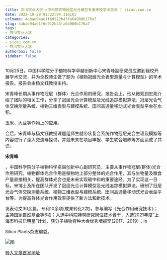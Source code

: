 ```yaml
---
title: 四川农业大学->中科院作物冠层光合模型专家来校学术交流 | sicau.com.cn
date: 2022-10-28 01:22:04.116165
urlname: 4abae94ae1f6d912b43fa64900b176a7
slug: 4abae94ae1f6d912b43fa64900b176a7
tags: 
- 四川农业大学
categories:
- sicau.com.cn
- 四川农业大学
authorbox: false
sidebar: false
---
```

10月25日，中国科学院分子植物科学卓越创新中心宋青峰副研究员应邀到我校开展学术交流，并为全校师生做了题为《植物冠层光合表型测量与计算模型》的学术报告。报告会由杨文钰教授主持。

宋青峰长期从事作物冠层（群体）光合作用的研究，报告会上，他从微观到宏观介绍了团队的相关工作，分享了冠层光合计算模型及光线追踪模拟算法、冠层光合气体交换测量系统、植物三维表型与建模系统、田间高通量移动式光合表型平台在水稻、
<!--more-->
玉米、大豆等作物上的应用。

会后，宋青峰与杨文钰教授课题组师生就带状复合系统作物冠层光合生理及模拟等内容进行了深入交流与探讨，并就未来在项目申报、学生联合培养等方面达成了共识。

**宋青峰**

，中国科学院分子植物科学卓越创新中心副研究员，主要从事作物冠层(群体)光合作用研究。植物群体光合作用是植物地上部分整体的光合作用，其与生物量及粮食产量直接相关，提高群体光合也是未来实现碳中和的重要途经。为了实现这一目标，宋博士及所在团队开发了冠层光合计算模型及光线追踪模拟算法，研制了冠层光合气体交换测量系统、植物三维表型与建模系统、田间高通量移动式光合表型平台等。为提高群体光合作用效率提供了新方法和新技术。

发表论文30余篇，专利10余项(成果转化2次)，参与编写《光合作用研究技术》；主持国家自然基金等6项；入选中科院特聘研究岗位技术骨干，入选2021年度“上海市科技启明星”计划，获分子植物育种大会优秀墙报奖(2017、2019）；in

Silico Plants杂志编委。

![图](https://news.sicau.edu.cn/__local/0/A6/7B/BF9B436F95A107B5C4AE5F6ECEA_C137A9C8_2E267.jpg)

[转入文章首发地址](https://news.sicau.edu.cn/info/1078/69973.htm)